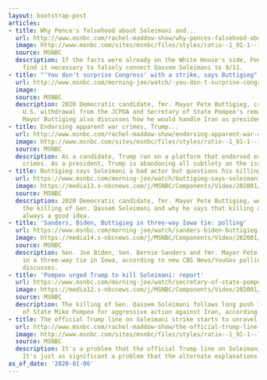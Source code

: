 ```yaml
---
layout: bootstrap-post
articles:
- title: Why Pence's falsehood about Soleimani and...
  url: http://www.msnbc.com/rachel-maddow-show/why-pences-falsehood-about-soleimani-and-911-matters
  image: http://www.msnbc.com/sites/msnbc/files/styles/ratio--1_91-1--1200x630/public/615695280.jpg?itok=g6Myz_aY
  source: MSNBC
  description: If the facts were already on the White House's side, Pence wouldn't
    find it necessary to falsely connect Qassem Soleimani to 9/11.
- title: "'You don't surprise Congress' with a strike, says Buttigieg"
  url: http://www.msnbc.com/morning-joe/watch/-you-don-t-surprise-congress-with-a-strike-says-buttigieg-76097605869
  image: 
  source: MSNBC
  description: 2020 Democratic candidate, fmr. Mayor Pete Buttigieg, criticizes the
    U.S. withdrawal from the JCPOA and Secretary of State Pompeo's remarks about Iran.
    Mayor Buttigieg also discusses how he would handle Iran as president.
- title: Endorsing apparent war crimes, Trump...
  url: http://www.msnbc.com/rachel-maddow-show/endorsing-apparent-war-crimes-trump-abandons-all-subtlety
  image: http://www.msnbc.com/sites/msnbc/files/styles/ratio--1_91-1--1200x630/public/06573242_1.jpg?itok=dkWlR-Wc
  source: MSNBC
  description: As a candidate, Trump ran on a platform that endorsed explicit war
    crimes. As a president, Trump is abandoning all subtlety on the issue.
- title: Buttigieg says Soleimani a bad actor but questions his killing
  url: https://www.msnbc.com/morning-joe/watch/buttigieg-says-soleimani-a-bad-actor-but-questions-his-killing-76097093851
  image: https://media13.s-nbcnews.com/j/MSNBC/Components/Video/202001/n_mj_pete1_200106_1920x1080.nbcnews-fp-1200-630.jpg
  source: MSNBC
  description: 2020 Democratic candidate, fmr. Mayor Pete Buttigieg, weighs in on
    the killing of Gen. Qassem Soleimani and why he says that killing a bad guy isn't
    always a good idea.
- title: 'Sanders, Biden, Buttigieg in three-way Iowa tie: polling'
  url: https://www.msnbc.com/morning-joe/watch/sanders-biden-buttigieg-in-three-way-iowa-tie-polling-76096069708
  image: https://media14.s-nbcnews.com/j/MSNBC/Components/Video/202001/n_mj_polling_200106_1920x1080.nbcnews-fp-1200-630.jpg
  source: MSNBC
  description: Sen. Joe Biden, Sen. Bernie Sanders and fmr. Mayor Pete Buttigieg are
    in a three-way tie in Iowa, according to new CBS News/YouGov polling. The panel
    discusses.
- title: 'Pompeo urged Trump to kill Soleimani: report'
  url: https://www.msnbc.com/morning-joe/watch/secretary-of-state-pompeo-urged-trump-to-kill-soleimani-report-76095045769
  image: https://media12.s-nbcnews.com/j/MSNBC/Components/Video/202001/n_mj_sixthird_200106_1920x1080.nbcnews-fp-1200-630.jpg
  source: MSNBC
  description: The killing of Gen. Qassem Soleimani follows long push from Secretary
    of State Mike Pompeo for aggressive action against Iran, according to new reporting.
- title: The official Trump line on Soleimani strike starts to unravel
  url: http://www.msnbc.com/rachel-maddow-show/the-official-trump-line-soleimani-strike-starts-unravel
  image: http://www.msnbc.com/sites/msnbc/files/styles/ratio--1_91-1--1200x630/public/videos/n_bwms_response_200102_1920x1080.jpg?itok=q8H5SK9n
  source: MSNBC
  description: It's a problem that the official Trump line on Soleimani is unraveling.
    It's just as significant a problem that the alternate explanations are indefensible.
as_of_date: '2020-01-06'
---
```



